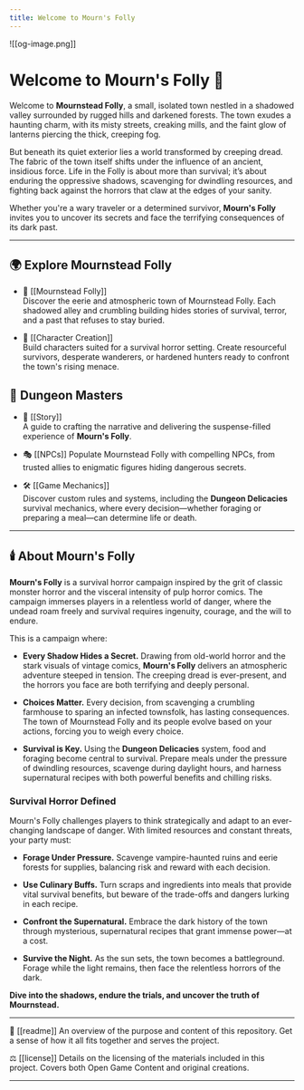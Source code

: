```yaml
---
title: Welcome to Mourn's Folly
---
```

![[og-image.png]]

# Welcome to Mourn's Folly 🌙


Welcome to **Mournstead Folly**, a small, isolated town nestled in a shadowed valley surrounded by rugged hills and darkened forests. The town exudes a haunting charm, with its misty streets, creaking mills, and the faint glow of lanterns piercing the thick, creeping fog. 

But beneath its quiet exterior lies a world transformed by creeping dread. The fabric of the town itself shifts under the influence of an ancient, insidious force. Life in the Folly is about more than survival; it’s about enduring the oppressive shadows, scavenging for dwindling resources, and fighting back against the horrors that claw at the edges of your sanity.

Whether you're a wary traveler or a determined survivor, **Mourn's Folly** invites you to uncover its secrets and face the terrifying consequences of its dark past. 

---

## 🌍 Explore Mournstead Folly

- 🌲 [[Mournstead Folly]]  
  Discover the eerie and atmospheric town of Mournstead Folly. Each shadowed alley and crumbling building hides stories of survival, terror, and a past that refuses to stay buried.

- 🧙 [[Character Creation]]  
  Build characters suited for a survival horror setting. Create resourceful survivors, desperate wanderers, or hardened hunters ready to confront the town's rising menace.

## 🎲 Dungeon Masters

- 📖 [[Story]]  
    A guide to crafting the narrative and delivering the suspense-filled experience of **Mourn's Folly**.
    
- 🎭 [[NPCs]]
    Populate Mournstead Folly with compelling NPCs, from trusted allies to enigmatic figures hiding dangerous secrets.
    
- 🛠️ [[Game Mechanics]]  
    Discover custom rules and systems, including the **Dungeon Delicacies** survival mechanics, where every decision—whether foraging or preparing a meal—can determine life or death.

---

## 🕯️ About Mourn's Folly

**Mourn's Folly** is a survival horror campaign inspired by the grit of classic monster horror and the visceral intensity of pulp horror comics. The campaign immerses players in a relentless world of danger, where the undead roam freely and survival requires ingenuity, courage, and the will to endure.

This is a campaign where:

- **Every Shadow Hides a Secret.** Drawing from old-world horror and the stark visuals of vintage comics, **Mourn's Folly** delivers an atmospheric adventure steeped in tension. The creeping dread is ever-present, and the horrors you face are both terrifying and deeply personal.

- **Choices Matter.** Every decision, from scavenging a crumbling farmhouse to sparing an infected townsfolk, has lasting consequences. The town of Mournstead Folly and its people evolve based on your actions, forcing you to weigh every choice.

- **Survival is Key.** Using the **Dungeon Delicacies** system, food and foraging become central to survival. Prepare meals under the pressure of dwindling resources, scavenge during daylight hours, and harness supernatural recipes with both powerful benefits and chilling risks.

### Survival Horror Defined
Mourn's Folly challenges players to think strategically and adapt to an ever-changing landscape of danger. With limited resources and constant threats, your party must:

- **Forage Under Pressure.** Scavenge vampire-haunted ruins and eerie forests for supplies, balancing risk and reward with each decision.

- **Use Culinary Buffs.** Turn scraps and ingredients into meals that provide vital survival benefits, but beware of the trade-offs and dangers lurking in each recipe.

- **Confront the Supernatural.** Embrace the dark history of the town through mysterious, supernatural recipes that grant immense power—at a cost.

- **Survive the Night.** As the sun sets, the town becomes a battleground. Forage while the light remains, then face the relentless horrors of the dark.

**Dive into the shadows, endure the trials, and uncover the truth of Mournstead.**

---

📜 [[readme]] An overview of the purpose and content of this repository. Get a sense of how it all fits together and serves the project.

⚖️ [[license]] Details on the licensing of the materials included in this project. Covers both Open Game Content and original creations. 

---